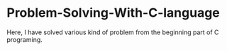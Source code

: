 # Problem-Solving-With-C-language
Here, I have solved various kind of problem from the beginning part of C programing. 
